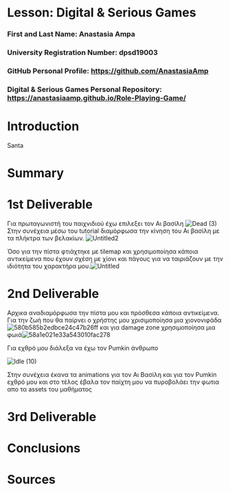 # Lesson: Digital & Serious Games

### First and Last Name: Anastasia Ampa
### University Registration Number: dpsd19003
### GitHub Personal Profile: https://github.com/AnastasiaAmp
### Digital & Serious Games Personal Repository: https://anastasiaamp.github.io/Role-Playing-Game/

# Introduction
Santa
# Summary


# 1st Deliverable
Για πρωταγωνιστή του παιχνιδιού έχω επιλεξει τον Αι βασίλη ![Dead (3)](https://user-images.githubusercontent.com/100956226/201089972-2fa3c2b6-e3cd-4cb2-955f-1b6efbc8b50c.png)
Στην συνέχεια μέσω του tutorial διαμόρφωσα την κίνηση του Αι βασίλη με τα πλήκτρα των βελακίων. ![Untitled2](https://user-images.githubusercontent.com/100956226/201095073-09e452ac-082d-4643-b5fc-9b166df5e813.jpg)

Όσο για την πίστα φτιάχτηκε με tilemap και χρησιμοποίησα κάποια αντικείμενα που έχουν σχέση με χίονι και πάγους για να ταιριάζουν με την ιδιότητα του χαρακτήρα μου.![Untitled](https://user-images.githubusercontent.com/100956226/201095118-b910470a-8eb7-43d1-b4bb-599aa1485f5e.jpg)



# 2nd Deliverable
Αρχικα αναδιαμόρφωσα την πίστα μου και πρόσθεσα κάποια αντικείμενα.
Για την ζωή που θα παίρνει ο χρήστης μου χρισιμοποίησα μια χιονονιφάδα 
![580b585b2edbce24c47b26ff](https://user-images.githubusercontent.com/100956226/207133501-7e72ba11-7383-4692-960e-c9621a37031d.png)
και για damage zone χρησιμοποίησα μια φωιά![58a1e021e33a543010fac278](https://user-images.githubusercontent.com/100956226/207133621-00435eea-7642-4709-ae88-a909b86f2b9c.png)

Για εχθρό μου διάλεξα να έχω τον Pumkin άνθρωπο 

![Idle (10)](https://user-images.githubusercontent.com/100956226/207134703-4d0349e8-0e47-43ba-86f8-9928a9428fba.png)

Στην συνέχεια έκανα τα animations για τον Αι Βασίλη και για τον Pumkin εχθρό μου και στο τέλος έβαλα τον παίχτη μου να πυροβολάει την φωτια απο τα assets του μαθήματος



# 3rd Deliverable 


# Conclusions


# Sources
